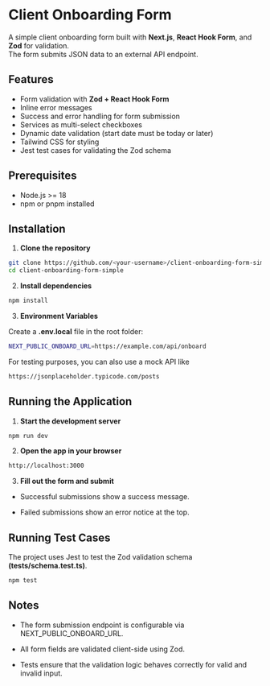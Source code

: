 # Client Onboarding Form
A simple client onboarding form built with **Next.js**, **React Hook Form**, and **Zod** for validation.  
The form submits JSON data to an external API endpoint.

## Features
- Form validation with **Zod + React Hook Form**
- Inline error messages
- Success and error handling for form submission
- Services as multi-select checkboxes
- Dynamic date validation (start date must be today or later)
- Tailwind CSS for styling
- Jest test cases for validating the Zod schema

## Prerequisites
- Node.js >= 18
- npm or pnpm installed

## Installation

1. **Clone the repository**
```bash
git clone https://github.com/<your-username>/client-onboarding-form-simple.git
cd client-onboarding-form-simple
```

2. **Install dependencies**
```bash
npm install
```

3. **Environment Variables**

Create a  **.env.local**  file in the root folder:

```bash
NEXT_PUBLIC_ONBOARD_URL=https://example.com/api/onboard
```
For testing purposes, you can also use a mock API like
```bash
https://jsonplaceholder.typicode.com/posts
```

## Running the Application

1. **Start the development server**
```bash
npm run dev
```

2. **Open the app in your browser**
```bash
http://localhost:3000
```

3. **Fill out the form and submit**

* Successful submissions show a success message. 

* Failed submissions show an error notice at the top.

## Running Test Cases
The project uses Jest to test the Zod validation schema **(__tests__/schema.test.ts)**.
```bash
npm test
```

## Notes

* The form submission endpoint is configurable via NEXT_PUBLIC_ONBOARD_URL.

* All form fields are validated client-side using Zod.

* Tests ensure that the validation logic behaves correctly for valid and invalid input.
